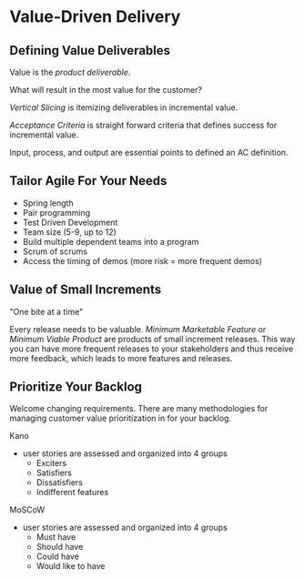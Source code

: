 # Value-Driven Delivery

## Defining Value Deliverables

Value is the _product deliverable_.

What will result in the most value for the customer?

_Vertical Slicing_ is itemizing deliverables in incremental value.

_Acceptance Criteria_ is straight forward criteria that defines success for incremental value.

Input, process, and output are essential points to defined an AC definition.

## Tailor Agile For Your Needs

- Spring length
- Pair programming
- Test Driven Development
- Team size (5-9, up to 12)
- Build multiple dependent teams into a program
- Scrum of scrums
- Access the timing of demos (more risk = more frequent demos)

## Value of Small Increments

"One bite at a time"

Every release needs to be valuable. _Minimum Marketable Feature_ or _Minimum Viable Product_ are products of small increment releases. This way you can have more frequent releases to your stakeholders and thus receive more feedback, which leads to more features and releases.

## Prioritize Your Backlog

Welcome changing requirements. There are many methodologies for managing customer value prioritization in for your backlog.

Kano

- user stories are assessed and organized into 4 groups
  - Exciters
  - Satisfiers
  - Dissatisfiers
  - Indifferent features

MoSCoW

- user stories are assessed and organized into 4 groups
  - Must have
  - Should have
  - Could have
  - Would like to have
